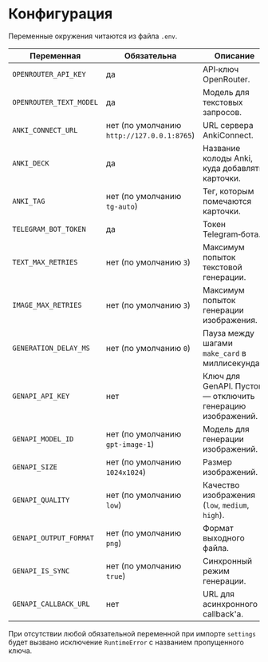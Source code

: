 # Конфигурация

Переменные окружения читаются из файла `.env`.

| Переменная | Обязательна | Описание |
|------------|-------------|----------|
| `OPENROUTER_API_KEY` | да | API‑ключ OpenRouter. |
| `OPENROUTER_TEXT_MODEL` | да | Модель для текстовых запросов. |
| `ANKI_CONNECT_URL` | нет (по умолчанию `http://127.0.0.1:8765`) | URL сервера AnkiConnect. |
| `ANKI_DECK` | да | Название колоды Anki, куда добавлять карточки. |
| `ANKI_TAG` | нет (по умолчанию `tg-auto`) | Тег, которым помечаются карточки. |
| `TELEGRAM_BOT_TOKEN` | да | Токен Telegram‑бота. |
| `TEXT_MAX_RETRIES` | нет (по умолчанию `3`) | Максимум попыток текстовой генерации. |
| `IMAGE_MAX_RETRIES` | нет (по умолчанию `3`) | Максимум попыток генерации изображения. |
| `GENERATION_DELAY_MS` | нет (по умолчанию `0`) | Пауза между шагами `make_card` в миллисекундах. |
| `GENAPI_API_KEY` | нет | Ключ для GenAPI. Пустой — отключить генерацию изображений. |
| `GENAPI_MODEL_ID` | нет (по умолчанию `gpt-image-1`) | Модель для генерации изображений. |
| `GENAPI_SIZE` | нет (по умолчанию `1024x1024`) | Размер изображений. |
| `GENAPI_QUALITY` | нет (по умолчанию `low`) | Качество изображения (`low`, `medium`, `high`). |
| `GENAPI_OUTPUT_FORMAT` | нет (по умолчанию `png`) | Формат выходного файла. |
| `GENAPI_IS_SYNC` | нет (по умолчанию `true`) | Синхронный режим генерации. |
| `GENAPI_CALLBACK_URL` | нет | URL для асинхронного callback'а. |

При отсутствии любой обязательной переменной при импорте `settings` будет
вызвано исключение `RuntimeError` с названием пропущенного ключа.
